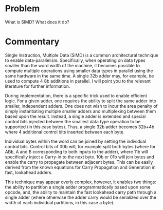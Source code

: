 # Problem

What is SIMD? What does it do?

# Commentary

Single Instruction, Multiple Data (SIMD) is a common architectural
technique to enable data-parallelism. Specifically, when operating on
data types smaller than the word width of the machine, it becomes
possible to compute multiple operations using smaller data types in
parallel using the same hardware in the same time. A single 32b adder
may, for example, be used to compute 4 8b additions in parallel. I
will point you to the relevant literature for further information.

During implementation, there is a specific trick used to enable
efficient logic. For a given adder, one requires the ability to split
the same adder into smaller, independent adders. One does not wish to
incur the area penalty of simply instantiating multiple smaller adders
and multiplexing between them based upon the result. Instead, a single
adder is extended and special control bits injected between the
smallest data type operation to be supported (in this case
bytes). Thus, a single 32b adder becomes 32b+4b where 4 additional
control bits inserted between each byte.

Individual bytes within the word can be joined by setting the
individual control bits. Control bits of 00b will, for example split
both bytes (where for ABb, A and B corresponding to both inputs to the
adder), where 11b will specifically inject a Carry-In to the next
byte. 10b or 01b will join bytes and enable the carry to propagate
between adjacent bytes. This can be easily derived from the known
equations for Carry Propagation and Generation in fast, lookahead
adders.

This technique may appear overly complex, however, it enables two
things: the ability to partition a single adder programmatically based
upon some opcode, and, the ability to maintain the fast lookahead
carry path through a single adder (where otherwise the adder carry
would be serialized over the width of each individual partitions, in
this case a byte).
